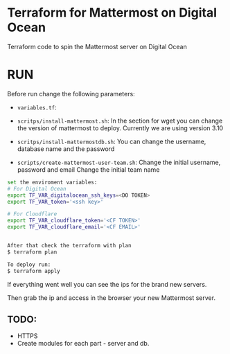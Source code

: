 # Terraform for Mattermost on Digital Ocean

Terraform code to spin the Mattermost server on Digital Ocean

RUN
====

Before run change the following parameters:

- `variables.tf`:

- `scritps/install-mattermost.sh`:
In the section for wget you can change the version of mattermost to deploy. Currently we are using version 3.10

- `scritps/install-mattermostdb.sh`:
You can change the username, database name and the password

- `scripts/create-mattermost-user-team.sh`:
Change the initial username, password and email
Change the initial team name


```bash
set the enviroment variables:
# For Digital Ocean
export TF_VAR_digitalocean_ssh_keys=<DO TOKEN>
export TF_VAR_token='<ssh key>'

# For Cloudflare
export TF_VAR_cloudflare_token='<CF TOKEN>'
export TF_VAR_cloudflare_email='<CF EMAIL>'


After that check the terraform with plan
$ terraform plan

To deploy run:
$ terraform apply
```

If everything went well you can see the ips for the brand new servers.

Then grab the ip and access in the browser your new Mattermost server.


TODO:
-----

 - HTTPS
 - Create modules for each part - server and db.
